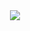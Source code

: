 <div style="text-align:center"><img src="https://t3.ftcdn.net/jpg/05/31/71/88/360_F_531718858_uS1UmY0jMSslUAbYivFmBh8eB5mrNyHJ.jpg" /></div>

